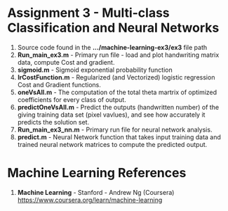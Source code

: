#   Assignment 3 - Multi-class Classification and Neural Networks
1.  Source code found in the **.../machine-learning-ex3/ex3** file path
2.  **Run_main_ex3.m** 	- Primary run file - load and plot handwriting matrix data, compute Cost and gradient.  
3.  **sigmoid.m**	- Sigmoid exponential probability function
4.  **lrCostFunction.m**	- Regularized (and Vectorized) logistic regression Cost and Gradient functions.
5.  **oneVsAll.m**	- The computation of the total theta martrix of optimized coefficients for every class of output.
6.  **predictOneVsAll.m**	- Predict the outputs (handwritten number) of the giving training data set (pixel vavlues), and see how accurately it predicts the solution set. 
7.  **Run_main_ex3_nn.m**	- Primary run file for neural network analysis.
8.  **predict.m**	-  Neural Network function that takes input training data and trained neural network matrices to compute the predicted output.  


# Machine Learning References
1.  **Machine Learning** - Stanford - Andrew Ng (Coursera)   
    https://www.coursera.org/learn/machine-learning